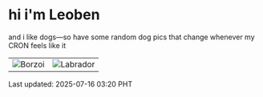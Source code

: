 # hi i'm Leoben

and i like dogs—so have some random dog pics that change whenever my CRON feels like it

|  |  |
|--------|----------|
| ![Borzoi](https://random-dog-vercel.vercel.app/api/random-borzoi?v=1752607257) | ![Labrador](https://random-dog-vercel.vercel.app/api/random-labrador?v=1752607257) |

Last updated: 2025-07-16 03:20 PHT
